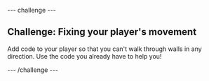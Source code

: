 --- challenge ---
## Challenge: Fixing your player's movement
Add code to your player so that you can't walk through walls in any direction. Use the code you already have to help you!




--- /challenge ---
